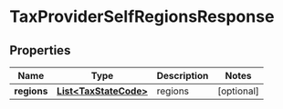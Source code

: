 

# TaxProviderSelfRegionsResponse


## Properties

| Name | Type | Description | Notes |
|------------ | ------------- | ------------- | -------------|
|**regions** | [**List&lt;TaxStateCode&gt;**](TaxStateCode.md) | regions |  [optional] |



